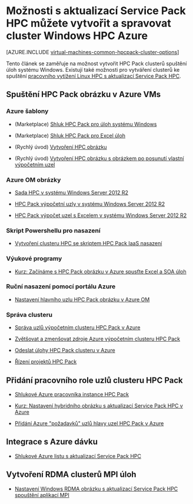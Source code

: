 <properties
 pageTitle="Možnosti obrázku Windows HPC Pack v cloudu | Microsoft Azure"
 description="Zjistit, jaké možnosti s Microsoft HPC Pack můžete vytvořit a spravovat Windows vysoký výkon výpočetních clusterů (HPC) v Azure cloudu"
 services="virtual-machines-windows,cloud-services,batch"
 documentationCenter=""
 authors="dlepow"
 manager="timlt"
 editor=""
 tags="azure-resource-manager,azure-service-management,hpc-pack"/>
<tags
ms.service="virtual-machines-windows"
 ms.devlang="na"
 ms.topic="article"
 ms.tgt_pltfrm="vm-windows"
 ms.workload="big-compute"
 ms.date="09/26/2016"
 ms.author="danlep"/>

# <a name="options-with-hpc-pack-to-create-and-manage-a-windows-hpc-cluster-in-azure"></a>Možnosti s aktualizací Service Pack HPC můžete vytvořit a spravovat cluster Windows HPC Azure

[AZURE.INCLUDE [virtual-machines-common-hpcpack-cluster-options](../../includes/virtual-machines-common-hpcpack-cluster-options.md)]

Tento článek se zaměřuje na možnost vytvořit HPC Pack clusterů spuštění úloh systému Windows. Existují také možnosti pro vytváření clusterů ke spuštění [pracovního vytížení Linux HPC s aktualizací Service Pack HPC](virtual-machines-linux-hpcpack-cluster-options.md).


## <a name="run-an-hpc-pack-cluster-in-azure-vms"></a>Spuštění HPC Pack obrázku v Azure VMs

### <a name="azure-templates"></a>Azure šablony

* (Marketplace) [Shluk HPC Pack pro úloh systému Windows](https://azure.microsoft.com/marketplace/partners/microsofthpc/newclusterwindowscn/)

* (Marketplace) [Shluk HPC Pack pro Excel úloh](https://azure.microsoft.com/marketplace/partners/microsofthpc/newclusterexcelcn/)

* (Rychlý úvod) [Vytvoření HPC obrázku](https://github.com/Azure/azure-quickstart-templates/tree/master/create-hpc-cluster)

* (Rychlý úvod) [Vytvoření HPC obrázku s obrázkem po posunutí vlastní výpočetním uzel](https://github.com/Azure/azure-quickstart-templates/tree/master/create-hpc-cluster-custom-image)

### <a name="azure-vm-images"></a>Azure OM obrázky

* [Sada HPC v systému Windows Server 2012 R2](https://azure.microsoft.com/marketplace/partners/microsoft/hpcpack2012r2onwindowsserver2012r2/)

* [HPC Pack výpočetní uzly v systému Windows Server 2012 R2](https://azure.microsoft.com/marketplace/partners/microsoft/hpcpack2012r2computenodeonwindowsserver2012r2/)

* [HPC Pack výpočet uzel s Excelem v systému Windows Server 2012 R2](https://azure.microsoft.com/marketplace/partners/microsoft/hpcpack2012r2computenodewithexcelonwindowsserver2012r2/)



### <a name="powershell-deployment-script"></a>Skript Powershellu pro nasazení

* [Vytvoření clusteru HPC se skriptem HPC Pack IaaS nasazení](virtual-machines-windows-classic-hpcpack-cluster-powershell-script.md)

### <a name="tutorials"></a>Výukové programy

* [Kurz: Začínáme s HPC Pack obrázku v Azure spusťte Excel a SOA úloh](virtual-machines-windows-excel-cluster-hpcpack.md)



### <a name="manual-deployment-with-the-azure-portal"></a>Ruční nasazení pomocí portálu Azure

* [Nastavení hlavního uzlu HPC Pack obrázku v Azure OM](virtual-machines-windows-hpcpack-cluster-headnode.md)

### <a name="cluster-management"></a>Správa clusteru

* [Správa uzlů výpočetním clusteru HPC Pack v Azure](virtual-machines-windows-classic-hpcpack-cluster-node-manage.md)

* [Zvětšovat a zmenšovat zdroje Azure výpočetním clusteru HPC Pack](virtual-machines-windows-classic-hpcpack-cluster-node-autogrowshrink.md)

* [Odeslat úlohy HPC Pack clusteru v Azure](virtual-machines-windows-hpcpack-cluster-submit-jobs.md)

* [Řízení projektů HPC Pack](https://technet.microsoft.com/library/jj899585.aspx)


## <a name="add-worker-role-nodes-to-an-hpc-pack-cluster"></a>Přidání pracovního role uzlů clusteru HPC Pack


* [Shlukové Azure pracovníka instance HPC Pack](https://technet.microsoft.com/library/gg481749.aspx)

* [Kurz: Nastavení hybridního obrázku s aktualizací Service Pack HPC v Azure](../cloud-services/cloud-services-setup-hybrid-hpcpack-cluster.md)

* [Přidání Azure "požadavků" uzlů hlavy uzel HPC Pack v Azure](virtual-machines-windows-classic-hpcpack-cluster-node-burst.md)


## <a name="integrate-with-azure-batch"></a>Integrace s Azure dávku 

* [Shlukové Azure listu s aktualizací Service Pack HPC](https://technet.microsoft.com/library/mt612877.aspx)

## <a name="create-rdma-clusters-for-mpi-workloads"></a>Vytvoření RDMA clusterů MPI úloh

* [Nastavení Windows RDMA obrázku s aktualizací Service Pack HPC spouštění aplikací MPI](virtual-machines-windows-classic-hpcpack-rdma-cluster.md)
